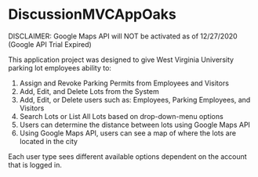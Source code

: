 # DiscussionMVCAppOaks

DISCLAIMER: Google Maps API will NOT be activated as of 12/27/2020 (Google API Trial Expired)

This application project was designed to give West Virginia University parking lot employees ability to:

1. Assign and Revoke Parking Permits from Employees and Visitors
2. Add, Edit, and Delete Lots from the System
3. Add, Edit, or Delete users such as: Employees, Parking Employees, and Visitors
4. Search Lots or List All Lots based on drop-down-menu options
5. Users can determine the distance between lots using Google Maps API
6. Using Google Maps API, users can see a map of where the lots are located in the city

Each user type sees different available options dependent on the account that is logged in.
